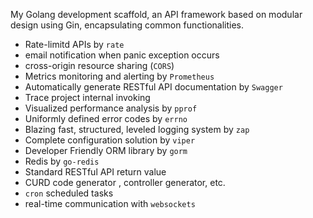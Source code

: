 


My Golang development scaffold, an API framework based on modular design using Gin, encapsulating common functionalities.

- Rate-limitd APIs by `rate` 
- email notification when panic exception occurs
- cross-origin resource sharing (`CORS`)
- Metrics monitoring and alerting by `Prometheus`
- Automatically generate RESTful API documentation by `Swagger`
- Trace project internal invoking
- Visualized performance analysis by `pprof`
- Uniformly defined error codes by `errno`
- Blazing fast, structured, leveled logging system by `zap`
- Complete configuration solution by `viper`
- Developer Friendly ORM library by `gorm`
- Redis by `go-redis`
- Standard RESTful API return value
- CURD code generator , controller generator, etc.
- `cron` scheduled tasks
- real-time communication with `websockets`
